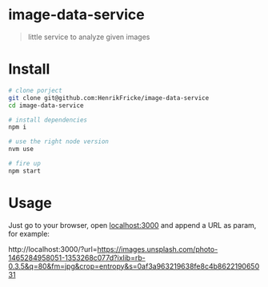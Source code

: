 # image-data-service
> little service to analyze given images

# Install

```bash
# clone porject
git clone git@github.com:HenrikFricke/image-data-service
cd image-data-service

# install dependencies
npm i

# use the right node version
nvm use

# fire up
npm start
```

# Usage

Just go to your browser, open [localhost:3000](http://localhost:3000) and
append a URL as param, for example:

http://localhost:3000/?url=https://images.unsplash.com/photo-1465284958051-1353268c077d?ixlib=rb-0.3.5&q=80&fm=jpg&crop=entropy&s=0af3a963219638fe8c4b862219065031
